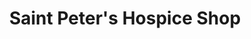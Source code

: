 ---
title: "Saint Peter's Hospice Shop"
url: /chipping-sodbury/saint-peters-hospice-shop/
shop: charity
---